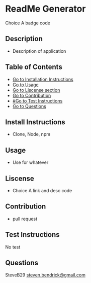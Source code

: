 # ReadMe Generator
Choice A badge code
## Description
- Description of application
## Table of Contents
- [Go to Installation Instructions](#install-instructions)
- [Go to Usage](#usage)
- [Go to Liscense section](#liscense)
- [Go to Contribution](#contribution)
- [#Go to Test Instructions](#test-instructions)
- [Go to Questions](#questions)
## Install Instructions
- Clone, Node, npm
## Usage
- Use for whatever
## Liscense
- Choice A link and desc code
## Contribution
- pull request
## Test Instructions
No test
## Questions
SteveB29
steven.bendrick@gmail.com
